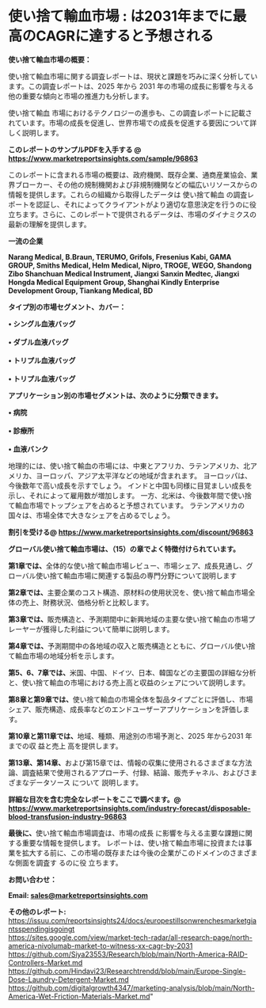 # 使い捨て輸血市場 : は2031年までに最高のCAGRに達すると予想される

<strong><b>使い捨て輸血市場の概要：</b></strong>

使い捨て輸血市場に関する調査レポートは、現状と課題を巧みに深く分析しています。この調査レポートは、2025 年から 2031 年の市場の成長に影響を与える他の重要な傾向と市場の推進力も分析します。

使い捨て輸血 市場におけるテクノロジーの進歩も、この調査レポートに記載されています。市場の成長を促進し、世界市場での成長を促進する要因について詳しく説明します。

<strong>このレポートのサンプルPDFを入手する @ <a href=https://www.marketreportsinsights.com/sample/96863>https://www.marketreportsinsights.com/sample/96863</a></strong>

このレポートに含まれる市場の概要は、政府機関、既存企業、通商産業協会、業界ブローカー、その他の規制機関および非規制機関などの幅広いリソースからの情報を提供します。これらの組織から取得したデータは 使い捨て輸血 の調査レポートを認証し、それによってクライアントがより適切な意思決定を行うのに役立ちます。さらに、このレポートで提供されるデータは、市場のダイナミクスの最新の理解を提供します。

<strong>一流の企業</strong>

<strong><b>Narang Medical, B.Braun, TERUMO, Grifols, Fresenius Kabi, GAMA GROUP, Smiths Medical, Helm Medical, Nipro, TROGE, WEGO, Shandong Zibo Shanchuan Medical Instrument, Jiangxi Sanxin Medtec, Jiangxi Hongda Medical Equipment Group, Shanghai Kindly Enterprise Development Group, Tiankang Medical, BD</b></strong>

<strong><b>タイプ別の市場セグメント、カバー：</b></strong>

<strong>• シングル血液バッグ<br><br>• ダブル血液バッグ<br><br>• トリプル血液バッグ<br><br>• トリプル血液バッグ</strong>

<strong><b>アプリケーション別の市場セグメントは、次のように分類できます。</b></strong>

<strong>• 病院<br><br>• 診療所<br><br>• 血液バンク</strong>

 地理的には、使い捨て輸血の市場には、中東とアフリカ、ラテンアメリカ、北アメリカ、ヨーロッパ、アジア太平洋などの地域が含まれます。 ヨーロッパは、今後数年で高い成長を示すでしょう。 インドと中国も同様に目覚ましい成長を示し、それによって雇用数が増加します。 一方、北米は、今後数年間で使い捨て輸血市場でトップシェアを占めると予想されています。 ラテンアメリカの国々は、市場全体で大きなシェアを占めるでしょう。

<strong>割引を受ける@ <a href=https://www.marketreportsinsights.com/discount/96863>https://www.marketreportsinsights.com/discount/96863</a></strong>

<strong><b>グローバル使い捨て輸血市場は、（15）の章でよく特徴付けられています。</b></strong>

<strong><b>第</b></strong><strong><b>1章では、</b></strong>全体的な使い捨て輸血市場レビュー、市場シェア、成長見通し、グローバル使い捨て輸血市場に関連する製品の専門分野について説明します

<strong><b>第2章では、</b></strong>主要企業のコスト構造、原材料の使用状況を、使い捨て輸血市場全体の売上、財務状況、価格分析と比較します。

<strong><b>第3章では、</b></strong>販売構造と、予測期間中に新興地域の主要な使い捨て輸血の市場プレーヤーが獲得した利益について簡単に説明します。

<strong><b>第4章では、</b></strong>予測期間中の各地域の収入と販売構造とともに、グローバル使い捨て輸血市場の地域分析を示します。

<strong><b>第5、6、7章では、</b></strong>米国、中国、ドイツ、日本、韓国などの主要国の詳細な分析と、使い捨て輸血の市場における売上高と収益のシェアについて説明します。

<strong><b>第8章と第9章では、</b></strong>使い捨て輸血の市場全体を製品タイプごとに評価し、市場シェア、販売構造、成長率などのエンドユーザーアプリケーションを評価します。

<strong><b>第10章と第11章では、</b></strong>地域、種類、用途別の市場予測と、2025 年から2031 年までの収 益と売上 高を提供します。

<strong><b>第13章、第14章、</b></strong>および第15章では、情報の収集に使用されるさまざまな方法論、調査結果で使用されるアプローチ、付録、結論、販売チャネル、およびさまざまなデータソース について 説明します。

<strong>詳細な目次を含む完全なレポートをここで調べます。@ <a href=https://www.marketreportsinsights.com/industry-forecast/disposable-blood-transfusion-industry-96863>https://www.marketreportsinsights.com/industry-forecast/disposable-blood-transfusion-industry-96863</a></strong>

<strong><b>最後に、</b></strong>使い捨て輸血市場調査は、市場の成長 に影響を</a>与える主要な課題に関する重要な情報を提供します。 レポートは、使い捨て輸血市場に投資または事業を拡大する前に、この市場の既存または今後の企業がこのドメインのさまざまな側面を調査す るのに役 立ちます。

<strong><b>お問い合わせ：</b></strong>

<strong>Email: </strong><a href=mailto:sales@marketreportsinsights.com><strong>sales@marketreportsinsights.com</strong></a>

<strong>その他のレポート:</strong>
<br>
<a href=https://issuu.com/reportsinsights24/docs/europestillsonwrenchesmarketgiantsspendingisgoingt>https://issuu.com/reportsinsights24/docs/europestillsonwrenchesmarketgiantsspendingisgoingt</a>
<br>
<a href=https://sites.google.com/view/market-tech-radar/all-research-page/north-america-nivolumab-market-to-witness-xx-cagr-by-2031>https://sites.google.com/view/market-tech-radar/all-research-page/north-america-nivolumab-market-to-witness-xx-cagr-by-2031</a>
<br>
<a href=https://github.com/Siya23553/Research/blob/main/North-America-RAID-Controllers-Market.md>https://github.com/Siya23553/Research/blob/main/North-America-RAID-Controllers-Market.md</a>
<br>
<a href=https://github.com/Hindavi23/Researchtrendd/blob/main/Europe-Single-Dose-Laundry-Detergent-Market.md>https://github.com/Hindavi23/Researchtrendd/blob/main/Europe-Single-Dose-Laundry-Detergent-Market.md</a>
<br>
<a href=https://github.com/digitalgrowth4347/marketing-analysis/blob/main/North-America-Wet-Friction-Materials-Market.md>https://github.com/digitalgrowth4347/marketing-analysis/blob/main/North-America-Wet-Friction-Materials-Market.md</a>"
